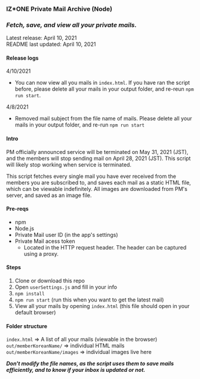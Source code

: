 ### IZ\*ONE Private Mail Archive (Node)

### ***Fetch, save, and view all your private mails.***

Latest release: April 10, 2021 <br />
README last updated: April 10, 2021

#### Release logs

4/10/2021
- You can now view all you mails in `index.html`. If you have ran the script before, please delete all your mails in your output folder, and re-reun `npm run start`. 

4/8/2021
- Removed mail subject from the file name of mails. Please delete all your mails in your output folder, and re-run `npm run start`
#### Intro

PM officially announced service will be terminated on May 31, 2021 (JST), and the members will stop sending mail on April 28, 2021 (JST). This script will likely stop working when service is terminated.

This script fetches every single mail you have ever received from the members you are subscribed to, and saves each mail as a static HTML file, which can be viewable indefinitely. All images are downloaded from PM's server, and saved as an image file.

#### Pre-reqs
- npm
- Node.js
- Private Mail user ID (in the app's settings)
- Private Mail acess token
  - Located in the HTTP request header. The header can be captured using a proxy.

#### Steps
1. Clone or download this repo
2. Open `userSettings.js` and fill in your info
3. `npm install`
4. `npm run start` (run this when you want to get the latest mail)
5. View all your mails by opening `index.html` (this file should open in your default browser)

#### Folder structure
`index.html` => A list of all your mails  (viewable in the browser)
<br />
`out/memberKoreanName/` => individual HTML mails 
<br />
`out/memberKoreanName/images` => individual images live here

***Don't modify the file names, as the script uses them to save mails efficiently, and to know if your inbox is updated or not.***

